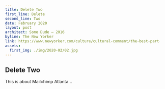 ```yaml
---
title: Delete Two
first_line: Delete
second_line: Two
date: February 2020
layout: post
architect: Some Dude – 2016
byline: The New Yorker
link: https://www.newyorker.com/culture/cultural-comment/the-best-part-of-calatravas-oculus
assets:
  first_img: ./img/2020-02/02.jpg
---
```


## Delete Two

This is about Mailchimp Atlanta...
<!-- ![Nike Joyride](./img/2020-02/01.jpg) -->